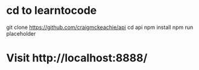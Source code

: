 # cd to learntocode
git clone https://github.com/craigmckeachie/api
cd api
npm install
npm run placeholder
# Visit http://localhost:8888/